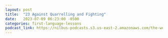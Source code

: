 ```yaml
---
layout: post
title:  "23 Against Quarrelling and Fighting"
date:   2023-07-09 06:23:00 -0500
categories: first-language-lessons
podcast_link: https://nilbus-podcasts.s3.us-east-2.amazonaws.com/the-well-trained-mind/First%20Language%20Lessons/23%20Against%20Quarrelling%20and%20Fighting.mp3
---
```

